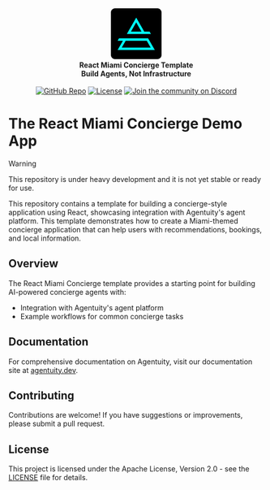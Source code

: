 <div align="center">
    <img src=".github/Agentuity.png" alt="Agentuity" width="100"/> <br/>
    <strong>React Miami Concierge Template</strong> <br/>
    <strong>Build Agents, Not Infrastructure</strong> <br/>
<br />
<a href="https://github.com/agentuity/agent-react-miami-concierge-template"><img alt="GitHub Repo" src="https://img.shields.io/badge/GitHub-Miami--Concierge-blue"></a>
<a href="https://github.com/agentuity/agent-react-miami-concierge-template/blob/main/LICENSE.md"><img alt="License" src="https://badgen.now.sh/badge/license/Apache-2.0"></a>
<a href="https://discord.gg/vtn3hgUfuc"><img alt="Join the community on Discord" src="https://img.shields.io/discord/1332974865371758646.svg?style=flat"></a>
</div>
</div>

# The React Miami Concierge Demo App

> [!WARNING]  
> This repository is under heavy development and it is not yet stable or ready for use.

This repository contains a template for building a concierge-style application using React, showcasing integration with Agentuity's agent platform. This template demonstrates how to create a Miami-themed concierge application that can help users with recommendations, bookings, and local information.

## Overview

The React Miami Concierge template provides a starting point for building AI-powered concierge agents with:

- Integration with Agentuity's agent platform
- Example workflows for common concierge tasks

## Documentation

For comprehensive documentation on Agentuity, visit our documentation site at [agentuity.dev](https://agentuity.dev).

## Contributing

Contributions are welcome! If you have suggestions or improvements, please submit a pull request.

## License

This project is licensed under the Apache License, Version 2.0 - see the [LICENSE](LICENSE.md) file for details.



